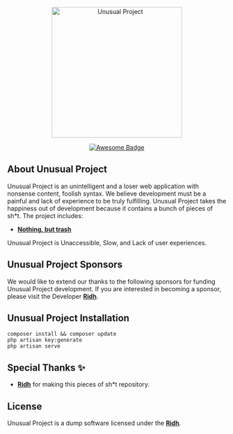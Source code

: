 <p align="center">
    <img src="https://media.tenor.com/bL3N_E4XsLsAAAAd/funny-dog.gif" width="300" alt="Unusual Project">
</p>
<p align="center">
    <a href="https://packagist.org/packages/laravel/framework">
        <img src="https://camo.githubusercontent.com/abb97269de2982c379cbc128bba93ba724d8822bfbe082737772bd4feb59cb54/68747470733a2f2f63646e2e7261776769742e636f6d2f73696e647265736f726875732f617765736f6d652f643733303566333864323966656437386661383536353265336136336531353464643865383832392f6d656469612f62616467652e737667" alt="Awesome Badge" data-canonical-src="https://cdn.rawgit.com/sindresorhus/awesome/d7305f38d29fed78fa85652e3a63e154dd8e8829/media/badge.svg" style="max-width: 100%;">
    </a>
</p>

## About Unusual Project

Unusual Project is an unintelligent and a loser web application with nonsense content, foolish syntax. We believe development must be a painful and lack of experience to be truly fulfilling. Unusual Project takes the happiness out of development because it contains a bunch of pieces of sh*t. The project includes:

- **[Nothing, but trash](https://www.trashloop.com/)**

Unusual Project is Unaccessible, Slow, and Lack of user experiences.

## Unusual Project Sponsors

We would like to extend our thanks to the following sponsors for funding Unusual Project development. If you are interested in becoming a sponsor, please visit the Developer **[Ridh](https://facebook.com/Roung-Ridh)**.

## Unusual Project Installation

```
composer install && composer update
php artisan key:generate
php artisan serve
```
## Special Thanks ✨

- **[Ridh](https://facebook.com/Roung-Ridh)** for making this pieces of sh*t repository.

## License

Unusual Project is a dump software licensed under the **[Ridh](https://codepen.io/Ridh31)**.
